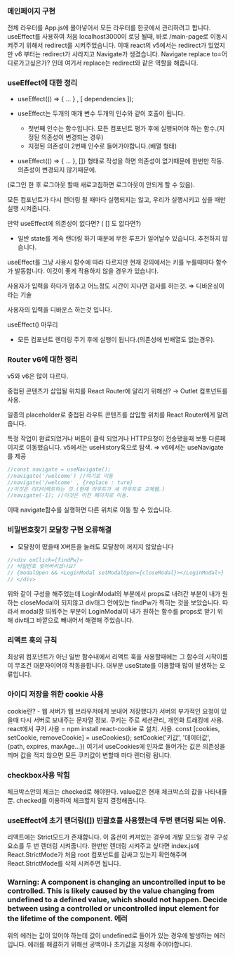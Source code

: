 ### 메인페이지 구현

전체 라우터를 App.js에 몰아넣어서 모든 라우터를 한곳에서 관리하려고 합니다.
useEffect를 사용하여 처음 localhost3000이 로딩 될때, 바로 /main-page로 이동시켜주기 위해서 redirect를 시켜주었습니다.
이때 react의 v5에서는 redirect가 있었지만 v6 부터는 redirect가 사라지고 Navigate가 생겼습니다.
Navigate replace to=어디로가고싶은가? 인데 여기서 replace는 redirect와 같은 역할을 해줍니다.

### useEffect에 대한 정리

- useEffect(() ⇒ { … } , [ dependencies ]);

- useEffect는 두개의 매개 변수 두개의 인수와 같이 호출이 됩니다.
  - 첫번째 인수는 함수입니다. 모든 컴포넌트 평가 후에 실행되어야 하는 함수.(지정된 의존성이 변경되는 경우)
  - 지정된 의존성이 2번째 인수로 들어가야합니다.(배열 형태)
- useEffect(() ⇒ { … }, []} 형태로 작성을 하면 의존성이 없기때문에 한번만 작동. 의존성이 변경되지 않기때문에.

(로그인 한 후 로그아웃 할때 새로고침하면 로그아웃이 안되게 할 수 있음).

모든 컴포넌트가 다시 렌더링 될 때마다 실행되지는 않고, 우리가 실행시키고 싶을 때만 실행 시켜줍니다.

만약 useEffect에 의존성이 없다면? ( [] 도 없다면?)

- 일반 state를 계속 랜더링 하기 때문에 무한 루프가 일어날수 있습니다. 추천하지 않습니다.

useEffect를 그냥 사용시 함수에 따라 다르지만 현재 강의에서는 키를 누를때마다 함수가 발동합니다. 이것이 좋게 작용하지 않을 경우가 있습니다.

사용자가 입력을 하다가 멈추고 어느정도 시간이 지나면 검사를 하는것. ⇒ 디바운싱이라는 기술

사용자의 입력을 디바운스 하는것 입니다.

useEffect() 마무리

- 모든 컴포넌트 렌더링 주기 후에 실행이 됩니다.(의존성에 빈배열도 없는경우).

### Router v6에 대한 정리

v5와 v6은 많이 다르다.

중첩된 콘텐츠가 삽입될 위치를 React Router에 알리기 위해선? → Outlet 컴포넌트를 사용.

일종의 placeholder로 중첩된 라우트 콘텐츠를 삽입할 위치를 React Router에게 알려줍니다.

특정 작업이 완료되었거나 버튼이 클릭 되었거나 HTTP요청이 전송됐을때 보통 다른페이지로 이동했습니다. v5에서는 useHistory훅으로 탐색. ⇒ v6에서는 useNavigate를 제공

```jsx
//const navigate = useNavigate();
//navigate('/welcome') //여기로 이동
//navigate('/welcome' , {replace : ture}
//이것은 리다이렉트하는 것.(현재 라우트가 새 라우트로 교체됌.)
//navigate(-1); //이것은 이전 페이지로 이동.
```

이때 navigate함수를 실행하면 다른 위치로 이동 할 수 있습니다.

### 비밀번호찾기 모달창 구현 오류해결

- 모달창이 떴을때 X버튼을 눌러도 모달창이 꺼지지 않았습니다

```jsx
//<div onClick={findPw}>
// 비밀번호 잊어버리셨나요?
// {modalOpen && <LoginModal setModalOpen={closeModal}></LoginModal>}
// </div>
```

위와 같이 구성을 해주었는데 LoginModal의 부분에서 props로 내려간 부분이
내가 원하는 closeModal이 되지않고 div태그 안에있는 findPw가 찍히는 것을 보았습니다.
따라서 modal창 띄워주는 부분이 LoginModal이 내가 원하는 함수를 props로 받기 위해 div태그 바깥으로 빼내어서 해결해 주었습니다.

### 리액트 훅의 규칙

최상위 컴포넌트가 아닌 일반 함수내에서 리액트 훅을 사용할때에는 그 함수의 시작이름이 무조건 대문자이어야 작동을합니다.
대부분 useState를 이용할때 많이 발생하는 오류입니다.

### 아이디 저장을 위한 cookie 사용

cookie란? - 웹 서버가 웹 브라우저에게 보내어 저장했다가 서버의 부가적인 요청이 있을때 다시 서버로 보내주는 문자열 정보.
쿠키는 주로 세션관리, 개인화 트래킹에 사용.
react에서 쿠키 사용
= npm install react-cookie 로 설치.
사용. const [cookies, setCookie, removeCookie] = useCookies();
setCookie('키값', '데이터값', {path, expires, maxAge...})
여기서 useCookies에 인자로 들어가는 값은 의존성을 띄며 값을 적지 않으면 모든 쿠키값이 변할때 마다 렌더링 됩니다.

### checkbox사용 막힘

체크박스안의 체크는 checked로 해야한다. value값은 현재 체크박스의 값을 나타내줄뿐.
checked를 이용하여 체크할지 말지 결정해줍니다.

### useEffect에 초기 랜더링([]) 빈괄호를 사용했는데 두번 랜더링 되는 이유.

리액트에는 Strict모드가 존재합니다. 이 옵션이 켜져있는 경우에 개발 모드일 경우 구성요소를 두 번 렌더링 시켜줍니다.
한번만 렌더링 시켜주고 싶다면 index.js에 React.StrictMode가 처음 root 컴포넌트를 감싸고 있는지 확인해주며
React.StrictMode를 삭제 시켜주면 됩니다.

### Warning: A component is changing an uncontrolled input to be controlled. This is likely caused by the value changing from undefined to a defined value, which should not happen. Decide between using a controlled or uncontrolled input element for the lifetime of the component. 에러

위의 에러는 값이 있어야 하는데 값이 undefined로 들어가 있는 경우에 발생하는 에러입니다. 에러를 해결하기 위해선 공백이나 초기값을 지정해 주어야합니다.
